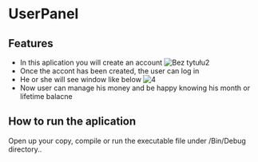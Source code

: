 # UserPanel

## Features
* In this aplication you will create an account
![Bez tytułu2](https://user-images.githubusercontent.com/58864931/77193667-ea098d80-6ade-11ea-8e75-d552f6259140.png)
* Once the accont has been created, the user can log in
* He or she will see window like below
![4](https://user-images.githubusercontent.com/58864931/77193775-11f8f100-6adf-11ea-8c2c-4c393dccd179.png)
* Now user can manage his money and be happy knowing his month or lifetime balacne  

## How to run the aplication
Open up your copy, compile or run the executable file under /Bin/Debug directory..
